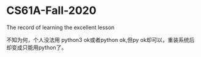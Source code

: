 # CS61A-Fall-2020
The record of learning the excellent lesson

不知为何，个人没法用 python3 ok或者python ok,但py ok却可以，重装系统后却变成只能用python了。
